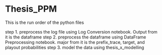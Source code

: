 # Thesis_PPM
This is the run order of the python files

 step 1. preprocess the log file using Log Conversion notebook. Output from it is the dataframe
 step 2. preprocess the dataframe using DataFrame Preprocessing notebook. major from it is the prefix_trace, target, and playout probabilities
 step 3. model the data using thesis_x_modelling

